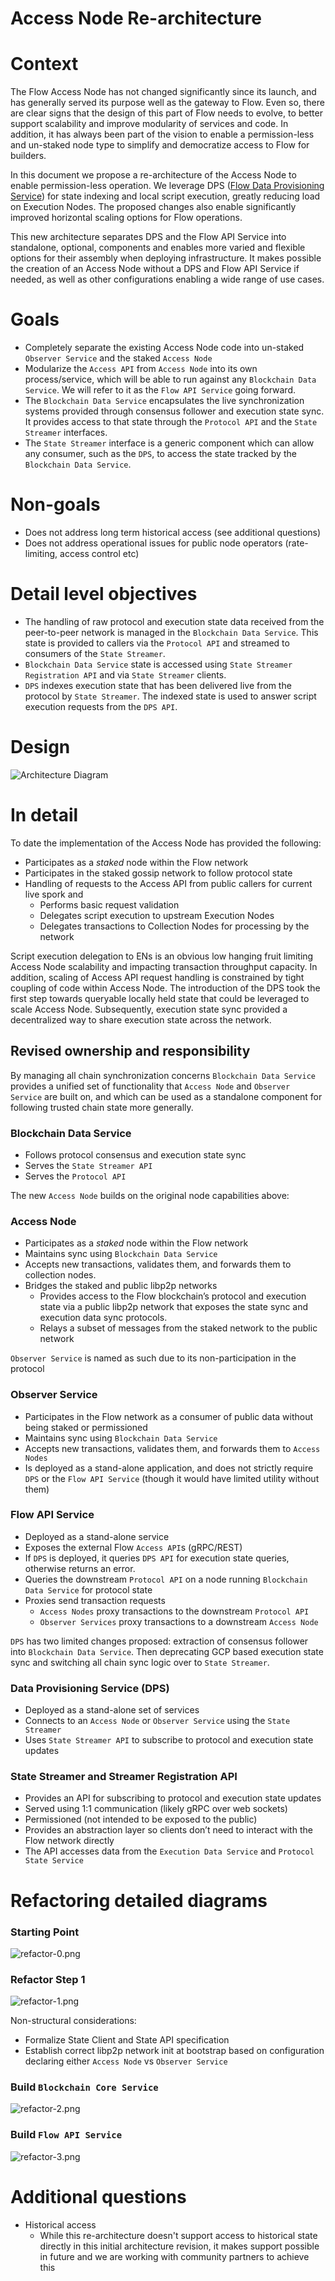 # Access Node Re-architecture

# Context

The Flow Access Node has not changed significantly since its launch, and has generally served its purpose well as the gateway to Flow. Even so, there are clear signs that the design of this part of Flow needs to evolve, to better support scalability and improve modularity of services and code. In addition, it has always been part of the vision to enable a permission-less and un-staked node type to simplify and democratize access to Flow for builders. 

In this document we propose a re-architecture of the Access Node to enable permission-less operation. We leverage DPS ([Flow Data Provisioning Service](https://github.com/optakt/flow-dps)) for state indexing and local script execution, greatly reducing load on Execution Nodes. The proposed changes also enable significantly improved horizontal scaling options for Flow operations.

This new architecture separates DPS and the Flow API Service into standalone, optional, components and enables more varied and flexible options for their assembly when deploying infrastructure. It makes possible the creation of an Access Node without a DPS and Flow API Service if needed, as well as other configurations enabling a wide range of use cases.

# Goals

- Completely separate the existing Access Node code into un-staked `Observer Service` and the staked `Access Node`
- Modularize the `Access API` from `Access Node` into its own process/service, which will be able to run against any `Blockchain Data Service`. We will refer to it as the `Flow API Service` going forward.
- The `Blockchain Data Service` encapsulates the live synchronization systems provided through consensus follower and execution state sync. It provides access to that state through the `Protocol API` and the `State Streamer` interfaces.
- The `State Streamer` interface is a generic component which can allow any consumer, such as the `DPS`, to access the state tracked by the `Blockchain Data Service`.

# Non-goals

- Does not address long term historical access (see additional questions)
- Does not address operational issues for public node operators (rate-limiting, access control etc)

# Detail level objectives

- The handling of raw protocol and execution state data received from the peer-to-peer network is managed in the `Blockchain Data Service`. This state is provided to callers via the `Protocol API` and streamed to consumers of the `State Streamer`.
- `Blockchain Data Service` state is accessed using `State Streamer Registration API` and via `State Streamer` clients.
- `DPS` indexes execution state that has been delivered live from the protocol by `State Streamer`. The indexed state is used to answer script execution requests from the `DPS API`.

# Design

![Architecture Diagram](images/architecture.png)

# In detail

To date the implementation of the Access Node has provided the following: 

- Participates as a *staked* node within the Flow network
- Participates in the staked gossip network to follow protocol state
- Handling of requests to the Access API from public callers for current live spork and
    - Performs basic request validation
    - Delegates script execution to upstream Execution Nodes
    - Delegates transactions to Collection Nodes for processing by the network

Script execution delegation to ENs is an obvious low hanging fruit limiting Access Node scalability and impacting transaction throughput capacity. In addition, scaling of Access API request handling is constrained by tight coupling of code within Access Node. The introduction of the DPS took the first step towards queryable locally held state that could be leveraged to scale Access Node. Subsequently, execution state sync provided a decentralized way to share execution state across the network. 

## Revised ownership and responsibility

By managing all chain synchronization concerns `Blockchain Data Service` provides a unified set of functionality that `Access Node` and `Observer Service` are built on, and which can be used as a standalone component for following trusted chain state more generally.

### Blockchain Data Service

- Follows protocol consensus and execution state sync
- Serves the `State Streamer API`
- Serves the `Protocol API`

The new `Access Node` builds on the original node capabilities above: 
### Access Node

- Participates as a *staked* node within the Flow network
- Maintains sync using `Blockchain Data Service`
- Accepts new transactions, validates them, and forwards them to collection nodes.
- Bridges the staked and public libp2p networks
    - Provides access to the Flow blockchain’s protocol and execution state via a public libp2p network that exposes the state sync and execution data sync protocols.
    - Relays a subset of messages from the staked network to the public network

`Observer Service` is named as such due to its non-participation in the protocol
### Observer Service

- Participates in the Flow network as a consumer of public data without being staked or permissioned
- Maintains sync using `Blockchain Data Service`
- Accepts new transactions, validates them, and forwards them to `Access Nodes`
- Is deployed as a stand-alone application, and does not strictly require `DPS` or the `Flow API Service` (though it would have limited utility without them)

### Flow API Service

- Deployed as a stand-alone service
- Exposes the external Flow `Access API`s (gRPC/REST)
- If `DPS` is deployed, it queries `DPS API` for execution state queries, otherwise returns an error.
- Queries the downstream `Protocol API` on a node running `Blockchain Data Service` for protocol state
- Proxies send transaction requests
    - `Access Nodes` proxy transactions to the downstream `Protocol API`
    - `Observer Services` proxy transactions to a downstream `Access Node`

`DPS` has two limited changes proposed: extraction of consensus follower into `Blockchain Data Service`. Then deprecating GCP based execution state sync and switching all chain sync logic over to `State Streamer`. 

### Data Provisioning Service (DPS)

- Deployed as a stand-alone set of services
- Connects to an `Access Node` or `Observer Service` using the `State Streamer`
- Uses `State Streamer API` to subscribe to protocol and execution state updates

### State Streamer and Streamer Registration API

- Provides an API for subscribing to protocol and execution state updates
- Served using 1:1 communication (likely gRPC over web sockets)
- Permissioned (not intended to be exposed to the public)
- Provides an abstraction layer so clients don’t need to interact with the Flow network directly
- The API accesses data from the `Execution Data Service` and `Protocol State Service`

# Refactoring detailed diagrams
### Starting Point
![refactor-0.png](images/refactor-0.png)

### Refactor Step 1
![refactor-1.png](images/refactor-1.png)

Non-structural considerations: 
- Formalize State Client and State API specification
- Establish correct libp2p network init at bootstrap based on configuration declaring either `Access Node` vs `Observer Service`

### Build `Blockchain Core Service`
![refactor-2.png](images/refactor-2.png)

### Build `Flow API Service`
![refactor-3.png](images/refactor-3.png)

# Additional questions

- Historical access
    - While this re-architecture doesn't support access to historical state directly in this initial architecture revision, it makes support possible in future and we are working with community partners to achieve this


